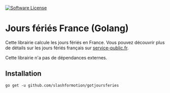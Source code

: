 
[![Software License](https://img.shields.io/badge/License-MIT-orange.svg?style=flat-square)](https://github.com/slashformotion/gotjoursferies/blob/master/LICENSE)

# Jours fériés France (Golang)
Cette librairie calcule les jours fériés en France. Vous pouvez découvrir plus de détails sur les jours fériés français sur [service-public.fr](https://www.service-public.fr/particuliers/vosdroits/F2405).

Cette librairie n'a pas de dépendances externes.

## Installation
```
go get -u github.com/slashformotion/gotjoursferies
```

